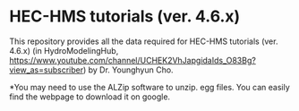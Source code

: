 # HEC-HMS tutorials (ver. 4.6.x)

This repository provides all the data required for HEC-HMS tutorials (ver. 4.6.x) (in HydroModelingHub, https://www.youtube.com/channel/UCHEK2VhJapgidaIds_O83Bg?view_as=subscriber) by Dr. Younghyun Cho.

*You may need to use the ALZip software to unzip. egg files. You can easily find the webpage to download it on google.

